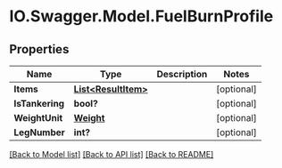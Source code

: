 # IO.Swagger.Model.FuelBurnProfile
## Properties

Name | Type | Description | Notes
------------ | ------------- | ------------- | -------------
**Items** | [**List&lt;ResultItem&gt;**](ResultItem.md) |  | [optional] 
**IsTankering** | **bool?** |  | [optional] 
**WeightUnit** | [**Weight**](Weight.md) |  | [optional] 
**LegNumber** | **int?** |  | [optional] 

[[Back to Model list]](../README.md#documentation-for-models) [[Back to API list]](../README.md#documentation-for-api-endpoints) [[Back to README]](../README.md)

